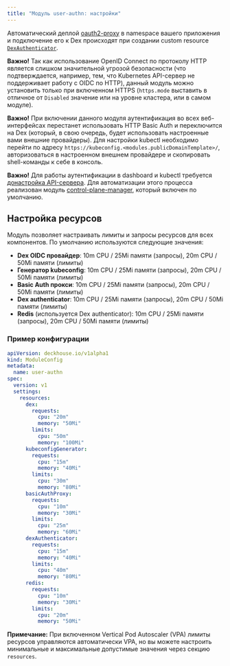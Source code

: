 ```yaml
---
title: "Модуль user-authn: настройки"
---
```


<!-- SCHEMA -->

Автоматический деплой [oauth2-proxy](https://github.com/oauth2-proxy/oauth2-proxy) в namespace вашего приложения и подключение его к Dex происходят при создании custom resource [`DexAuthenticator`](cr.html#dexauthenticator).

**Важно!** Так как использование OpenID Connect по протоколу HTTP является слишком значительной угрозой безопасности (что подтверждается, например, тем, что Kubernetes API-сервер не поддерживает работу с OIDC по HTTP), данный модуль можно установить только при включенном HTTPS (`https.mode` выставить в отличное от `Disabled` значение или на уровне кластера, или в самом модуле).

**Важно!** При включении данного модуля аутентификация во всех веб-интерфейсах перестанет использовать HTTP Basic Auth и переключится на Dex (который, в свою очередь, будет использовать настроенные вами внешние провайдеры).
Для настройки kubectl необходимо перейти по адресу `https://kubeconfig.<modules.publicDomainTemplate>/`, авторизоваться в настроенном внешнем провайдере и скопировать shell-команды к себе в консоль.

**Важно!** Для работы аутентификации в dashboard и kubectl требуется [донастройка API-сервера](faq.html#настройка-kube-apiserver). Для автоматизации этого процесса реализован модуль [control-plane-manager](../../modules/control-plane-manager/), который включен по умолчанию.

## Настройка ресурсов

Модуль позволяет настраивать лимиты и запросы ресурсов для всех компонентов. По умолчанию используются следующие значения:

- **Dex OIDC провайдер**: 10m CPU / 25Mi памяти (запросы), 20m CPU / 50Mi памяти (лимиты)
- **Генератор kubeconfig**: 10m CPU / 25Mi памяти (запросы), 20m CPU / 50Mi памяти (лимиты)
- **Basic Auth прокси**: 10m CPU / 25Mi памяти (запросы), 20m CPU / 50Mi памяти (лимиты)
- **Dex authenticator**: 10m CPU / 25Mi памяти (запросы), 20m CPU / 50Mi памяти (лимиты)
- **Redis** (используется Dex authenticator): 10m CPU / 25Mi памяти (запросы), 20m CPU / 50Mi памяти (лимиты)

### Пример конфигурации

```yaml
apiVersion: deckhouse.io/v1alpha1
kind: ModuleConfig
metadata:
  name: user-authn
spec:
  version: v1
  settings:
    resources:
      dex:
        requests:
          cpu: "20m"
          memory: "50Mi"
        limits:
          cpu: "50m"
          memory: "100Mi"
      kubeconfigGenerator:
        requests:
          cpu: "15m"
          memory: "40Mi"
        limits:
          cpu: "30m"
          memory: "80Mi"
      basicAuthProxy:
        requests:
          cpu: "10m"
          memory: "30Mi"
        limits:
          cpu: "25m"
          memory: "60Mi"
      dexAuthenticator:
        requests:
          cpu: "15m"
          memory: "40Mi"
        limits:
          cpu: "40m"
          memory: "80Mi"
      redis:
        requests:
          cpu: "10m"
          memory: "30Mi"
        limits:
          cpu: "20m"
          memory: "50Mi"
```

**Примечание:** При включенном Vertical Pod Autoscaler (VPA) лимиты ресурсов управляются автоматически VPA, но вы можете настроить минимальные и максимальные допустимые значения через секцию `resources`.
